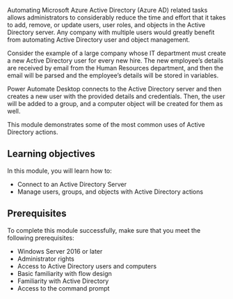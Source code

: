 Automating Microsoft Azure Active Directory (Azure AD) related tasks allows administrators to considerably reduce the time and effort that it takes to add, remove, or update users, user roles, and objects in the Active Directory server. Any company with multiple users would greatly benefit from automating Active Directory user and object management.

Consider the example of a large company whose IT department must create a new Active Directory user for every new hire. The new employee’s details are received by email from the Human Resources department, and then the email will be parsed and the employee’s details will be stored in variables. 

Power Automate Desktop connects to the Active Directory server and then creates a new user with the provided details and credentials. Then, the user will be added to a group, and a computer object will be created for them as well.

This module demonstrates some of the most common uses of Active Directory actions.

## Learning objectives

In this module, you will learn how to:

- Connect to an Active Directory Server
- Manage users, groups, and objects with Active Directory actions


## Prerequisites

To complete this module successfully, make sure that you meet the following prerequisites: 

- Windows Server 2016 or later
- Administrator rights
- Access to Active Directory users and computers
- Basic familiarity with flow design
- Familiarity with Active Directory
- Access to the command prompt
